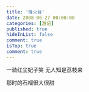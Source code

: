 ```yaml
---
title: '烽火台'
date: 2008-06-27 00:00:00
categories: [游记]
published: true
hideInList: false
comment: true 
isTop: true
comment: true
---
```


一骑红尘妃子笑 无人知是荔枝来

那时的石榴很大很甜


